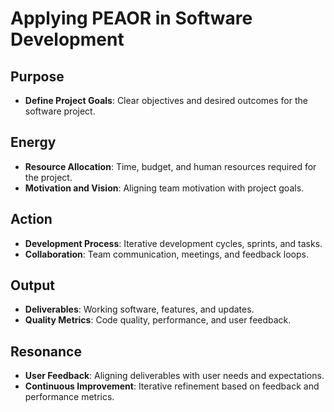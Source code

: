 # Applying PEAOR in Software Development

## Purpose

- **Define Project Goals**: Clear objectives and desired outcomes for the software project.

## Energy

- **Resource Allocation**: Time, budget, and human resources required for the project.
- **Motivation and Vision**: Aligning team motivation with project goals.

## Action

- **Development Process**: Iterative development cycles, sprints, and tasks.
- **Collaboration**: Team communication, meetings, and feedback loops.

## Output

- **Deliverables**: Working software, features, and updates.
- **Quality Metrics**: Code quality, performance, and user feedback.

## Resonance

- **User Feedback**: Aligning deliverables with user needs and expectations.
- **Continuous Improvement**: Iterative refinement based on feedback and performance metrics.
